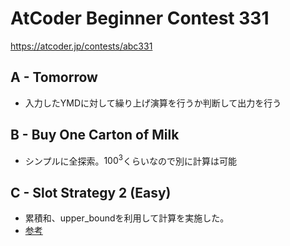 # AtCoder Beginner Contest 331

<https://atcoder.jp/contests/abc331>

## A - Tomorrow

- 入力したYMDに対して繰り上げ演算を行うか判断して出力を行う

## B - Buy One Carton of Milk

- シンプルに全探索。$100^3$くらいなので別に計算は可能

## C - Slot Strategy 2 (Easy)

- 累積和、upper_boundを利用して計算を実施した。
- [参考](https://programming-hiroba.com/abc331-c/)
